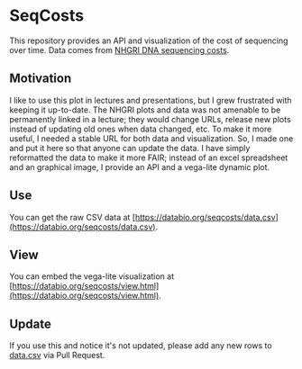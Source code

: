 # SeqCosts

This repository provides an API and visualization of the cost of sequencing over time. Data comes from [NHGRI DNA sequencing costs](https://www.genome.gov/about-genomics/fact-sheets/DNA-Sequencing-Costs-Data). 

## Motivation

I like to use this plot in lectures and presentations, but I grew frustrated with keeping it up-to-date. The NHGRI plots and data was not amenable to be permanently linked in a lecture; they would change URLs, release new plots instead of updating old ones when data changed, etc. To make it more useful, I needed a stable URL for both data and visualization. So, I made one and put it here so that anyone can update the data. I have simply reformatted the data to make it more FAIR; instead of an excel spreadsheet and an graphical image, I provide an API and a vega-lite dynamic plot.

## Use

You can get the raw CSV data at [https://databio.org/seqcosts/data.csv](https://databio.org/seqcosts/data.csv).

## View

You can embed the vega-lite visualization at [https://databio.org/seqcosts/view.html](https://databio.org/seqcosts/view.html).


## Update

If you use this and notice it's not updated, please add any new rows to [data.csv]() via Pull Request.